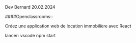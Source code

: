 
Dev Bernard  20.02.2024

####Openclassrooms::

Créez une application web de location immobilière avec React 


lancer: vscode npm start 








